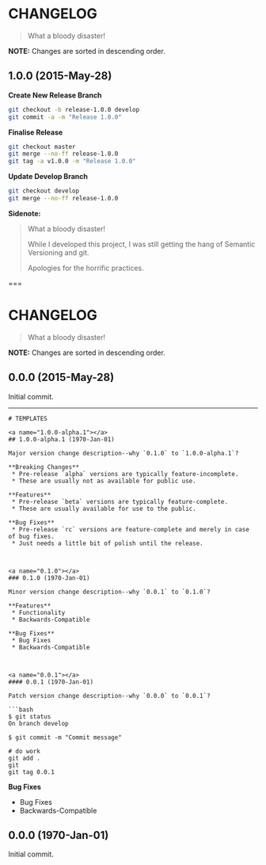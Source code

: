 # CHANGELOG

> What a bloody disaster!

**NOTE:** Changes are sorted in descending order.

<a name="1.0.0"></a>
## 1.0.0 (2015-May-28)

**Create New Release Branch**
```bash
git checkout -b release-1.0.0 develop
git commit -a -m "Release 1.0.0"
```

**Finalise Release**
```bash
git checkout master
git merge --no-ff release-1.0.0
git tag -a v1.0.0 -m "Release 1.0.0"
```

**Update Develop Branch**
```bash
git checkout develop
git merge --no-ff release-1.0.0
```

**Sidenote:**
> What a bloody disaster!
> 
> While I developed this project, I was still getting the hang of Semantic Versioning and git.
> 
> Apologies for the horrific practices.



===


# CHANGELOG

> What a bloody disaster!

**NOTE:** Changes are sorted in descending order.

<a name="0.0.0"></a>
## 0.0.0 (2015-May-28)

Initial commit.

---
```
# TEMPLATES

<a name="1.0.0-alpha.1"></a>
## 1.0.0-alpha.1 (1970-Jan-01)

Major version change description--why `0.1.0` to `1.0.0-alpha.1`?

**Breaking Changes**
 * Pre-release `alpha` versions are typically feature-incomplete.
 * These are usually not as available for public use.

**Features**
 * Pre-release `beta` versions are typically feature-complete.
 * These are usually available for use to the public.

**Bug Fixes**
 * Pre-release `rc` versions are feature-complete and merely in case of bug fixes.
 * Just needs a little bit of polish until the release.



<a name="0.1.0"></a>
### 0.1.0 (1970-Jan-01)

Minor version change description--why `0.0.1` to `0.1.0`?

**Features**
 * Functionality
 * Backwards-Compatible

**Bug Fixes**
 * Bug Fixes
 * Backwards-Compatible



<a name="0.0.1"></a>
#### 0.0.1 (1970-Jan-01)

Patch version change description--why `0.0.0` to `0.0.1`?

```bash
$ git status
On branch develop

$ git commit -m "Commit message"

# do work
git add .
git 
git tag 0.0.1 
```

**Bug Fixes**
 * Bug Fixes
 * Backwards-Compatible


<a name="0.0.0"></a>
## 0.0.0 (1970-Jan-01)

Initial commit.
```